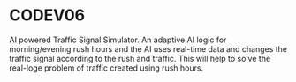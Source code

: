 # CODEV06
AI powered Traffic Signal Simulator. An adaptive AI logic for morning/evening rush hours and the AI uses real-time data and changes the traffic signal according to the rush and traffic. This will help to solve the real-loge problem of traffic created using rush hours.
